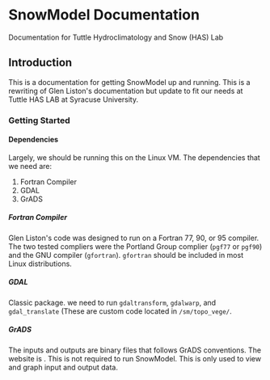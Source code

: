 # SnowModel Documentation
Documentation for Tuttle Hydroclimatology and Snow (HAS) Lab

## Introduction
This is a documentation for getting SnowModel up and running. This is a rewriting of Glen Liston's documentation but update to fit our needs at Tuttle HAS LAB at Syracuse University.

### Getting Started
#### Dependencies
Largely, we should be running this on the Linux VM. The dependencies that we need are:
1. Fortran Compiler
2. GDAL
3. GrADS
##### Fortran Compiler
Glen Liston's code was designed to run on a Fortran 77, 90, or 95 compiler. The two tested compliers were the Portland Group complier (`pgf77` or `pgf90`) and the GNU compiler (`gfortran`). `gfortran` should be included in most Linux distributions.
##### GDAL
Classic package.
we need to run `gdaltransform`, `gdalwarp`, and `gdal_translate` (These are custom code located in `/sm/topo_vege/`. 
##### GrADS
The inputs and outputs are binary files that follows GrADS conventions. The website is <include link>.
This is not required to run SnowModel. This is only used to view and graph input and output data.
